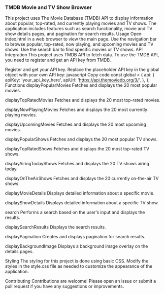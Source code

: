 
### TMDB Movie and TV Show Browser
This project uses The Movie Database (TMDB) API to display information about popular, top-rated, and currently playing movies and TV shows. The application includes features such as search functionality, movie and TV show details pages, and pagination for search results.
Usage
Open index.html in a web browser to view the main page.
Use the navigation bar to browse popular, top-rated, now playing, and upcoming movies and TV shows.
Use the search bar to find specific movies or TV shows.
API Integration
This project uses TMDB API to fetch data. To use the TMDB API, you need to register and get an API key from TMDB.

Register and get your API key.
Replace the placeholder API key in the global object with your own API key:
javascript
Copy code
const global = {
  api: {
    apiKey: 'your_api_key_here',
    apiUrl: 'https://api.themoviedb.org/3/',
  },
};
Functions
displayPopularMovies
Fetches and displays the 20 most popular movies.

displayTopRatedMovies
Fetches and displays the 20 most top-rated movies.

displayNowPlayingMovies
Fetches and displays the 20 most currently playing movies.

displayUpcomingMovies
Fetches and displays the 20 most upcoming movies.

displayPopularShows
Fetches and displays the 20 most popular TV shows.

displayTopRatedShows
Fetches and displays the 20 most top-rated TV shows.

displayAiringTodayShows
Fetches and displays the 20 TV shows airing today.

displayOnTheAirShows
Fetches and displays the 20 currently on-the-air TV shows.

displayMovieDetails
Displays detailed information about a specific movie.

displayShowDetails
Displays detailed information about a specific TV show.

search
Performs a search based on the user's input and displays the results.

displaySearchResults
Displays the search results.

displayPagination
Creates and displays pagination for search results.

displayBackgroundImage
Displays a background image overlay on the details pages.

Styling
The styling for this project is done using basic CSS. Modify the styles in the style.css file as needed to customize the appearance of the application.

Contributing
Contributions are welcome! Please open an issue or submit a pull request if you have any suggestions or improvements.
